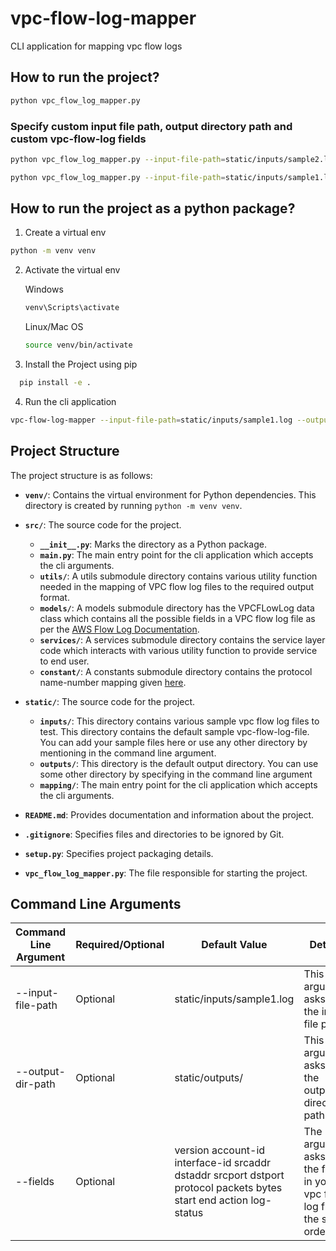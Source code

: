 # vpc-flow-log-mapper
 CLI application for mapping vpc flow logs

## How to run the project?
```bash
python vpc_flow_log_mapper.py
```

  ### Specify custom input file path, output directory path and custom vpc-flow-log fields
  ```bash
  python vpc_flow_log_mapper.py --input-file-path=static/inputs/sample2.log --output-dir-path=static/outputs/ --fields="dstport protocol packets bytes start end action log-status"
  ```

  ```bash
  python vpc_flow_log_mapper.py --input-file-path=static/inputs/sample1.log --output-dir-path=static/outputs/ --fields="version account-id interface-id srcaddr dstaddr srcport dstport protocol packets bytes start end action log-status"
  ```

## How to run the project as a python package?

1. Create a virtual env
```bash
python -m venv venv
```

2. Activate the virtual env

    Windows
    ```bash
    venv\Scripts\activate
    ```

    Linux/Mac OS
    ```bash
    source venv/bin/activate
    ```

3. Install the Project using pip
```bash
  pip install -e .
```

4. Run the cli application
```bash
vpc-flow-log-mapper --input-file-path=static/inputs/sample1.log --output-dir-path=static/outputs/ 
```


## Project Structure

The project structure is as follows:
- **`venv/`**: Contains the virtual environment for Python dependencies. This directory is created by running `python -m venv venv`.

- **`src/`**: The source code for the project.
  - **`__init__.py`**: Marks the directory as a Python package.
  - **`main.py`**: The main entry point for the cli application which accepts the cli arguments.
  - **`utils/`**: A utils submodule directory contains various utility function needed in the mapping of VPC flow log files to the required output format.
  - **`models/`**: A models submodule directory has the VPCFLowLog data class which contains all the possible fields in a VPC flow log file as per the [AWS Flow Log Documentation](https://docs.aws.amazon.com/vpc/latest/userguide/flow-log-records.html).
  - **`services/`**: A services submodule directory contains the service layer code which interacts with various utility function to provide service to end user.
  - **`constant/`**: A constants submodule directory contains the protocol name-number mapping given [here](https://www.iana.org/assignments/protocol-numbers/protocol-numbers.xhtml).

- **`static/`**: The source code for the project.
  - **`inputs/`**: This directory contains various sample vpc flow log files to test. This directory contains the default sample vpc-flow-log-file. You can add your sample files here or use any other directory by mentioning in the command line argument.
  - **`outputs/`**: This directory is the default output directory. You can use some other directory by specifying in the command line argument
  - **`mapping/`**: The main entry point for the cli application which accepts the cli arguments.

- **`README.md`**: Provides documentation and information about the project.

- **`.gitignore`**: Specifies files and directories to be ignored by Git.

- **`setup.py`**: Specifies project packaging details.

- **`vpc_flow_log_mapper.py`**: The file responsible for starting the project.

## Command Line Arguments

| Command Line Argument | Required/Optional | Default Value | Details |
|----------|----------|----------|----------|
| --input-file-path | Optional | static/inputs/sample1.log | This argument asks for the input file path |
| --output-dir-path | Optional | static/outputs/ | This argument asks for the output directory path |
| --fields | Optional | version account-id interface-id srcaddr dstaddr srcport dstport protocol packets bytes start end action log-status | The argument asks for the fields in your vpc flow log file in the same order |